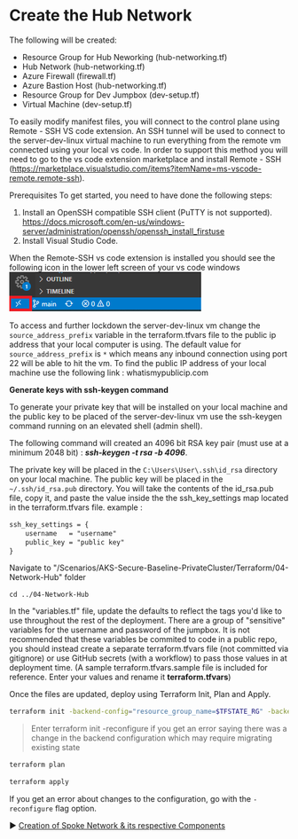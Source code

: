 # Create the Hub Network

The following will be created:
* Resource Group for Hub Neworking (hub-networking.tf)
* Hub Network (hub-networking.tf)
* Azure Firewall (firewall.tf)
* Azure Bastion Host (hub-networking.tf)
* Resource Group for Dev Jumpbox (dev-setup.tf)
* Virtual Machine (dev-setup.tf)

To easily modify manifest files, you will connect to the control plane using Remote - SSH VS code extension. An SSH tunnel will be used to connect to the server-dev-linux virtual machine to run everything from the remote vm connected using your local vs code. In order to support this method you will need to go to the vs code extension marketplace and install Remote - SSH (https://marketplace.visualstudio.com/items?itemName=ms-vscode-remote.remote-ssh).

Prerequisites
To get started, you need to have done the following steps:

1. Install an OpenSSH compatible SSH client (PuTTY is not supported). https://docs.microsoft.com/en-us/windows-server/administration/openssh/openssh_install_firstuse
2. Install Visual Studio Code.

When the Remote-SSH vs code extension is installed you should see the following icon in the lower left screen of your vs code windows
![Open SSH icon in vs code](../media/remote-ssh.png)

To access and further lockdown the server-dev-linux vm change the `source_address_prefix` variable in the terraform.tfvars file to the public ip address that your local computer is using. The default value for `source_address_prefix` is `*` which means any inbound connection using port 22 will be able to hit the vm. To find the public IP address of your local machine use the following link : whatismypublicip.com

**Generate keys with ssh-keygen command**

To generate your private key that will be installed on your local machine and the public key to be placed of the server-dev-linux vm use the ssh-keygen command running on an elevated shell (admin shell).

The following command will created an 4096 bit RSA key pair (must use at a minimum 2048 bit) : ***ssh-keygen -t rsa -b 4096***. 

The private key will be placed in the `C:\Users\User\.ssh\id_rsa` directory on your local machine. The public key will be placed in the `~/.ssh/id_rsa.pub` directory. You will take the contents of the id_rsa.pub file, copy it, and paste the value inside the the ssh_key_settings map located in the terraform.tfvars file.
example :

```
ssh_key_settings = {
    username   = "username"
    public_key = "public key"
}
```



Navigate to "/Scenarios/AKS-Secure-Baseline-PrivateCluster/Terraform/04-Network-Hub" folder
```
cd ../04-Network-Hub
```

In the "variables.tf" file, update the defaults to reflect the tags  you'd like to use throughout the rest of the deployment.  There are a group of "sensitive" variables for the username and password of the jumpbox.  It is not recommended that these variables be commited to code in a public repo, you should instead create a separate terraform.tfvars file (not committed via gitignore) or use GitHub secrets (with a workflow) to pass those values in at deployment time. (A sample terraform.tfvars.sample file is included for reference. Enter your values and rename it **terraform.tfvars**)

Once the files are updated, deploy using Terraform Init, Plan and Apply. 

```bash
terraform init -backend-config="resource_group_name=$TFSTATE_RG" -backend-config="storage_account_name=$STORAGEACCOUNTNAME" -backend-config="container_name=$CONTAINERNAME"
```

> Enter terraform init -reconfigure if you get an error saying there was a change in the backend configuration which may require migrating existing state

```bash
terraform plan
```

```bash
terraform apply
```

If you get an error about changes to the configuration, go with the `-reconfigure` flag option.

:arrow_forward: [Creation of Spoke Network & its respective Components](./05-network-lz.md)